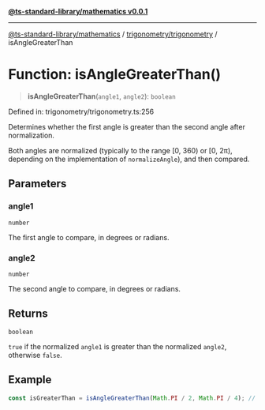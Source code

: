 [**@ts-standard-library/mathematics v0.0.1**](../../../README.md)

***

[@ts-standard-library/mathematics](../../../README.md) / [trigonometry/trigonometry](../README.md) / isAngleGreaterThan

# Function: isAngleGreaterThan()

> **isAngleGreaterThan**(`angle1`, `angle2`): `boolean`

Defined in: trigonometry/trigonometry.ts:256

Determines whether the first angle is greater than the second angle after normalization.

Both angles are normalized (typically to the range [0, 360) or [0, 2π), depending on the implementation of `normalizeAngle`),
and then compared.

## Parameters

### angle1

`number`

The first angle to compare, in degrees or radians.

### angle2

`number`

The second angle to compare, in degrees or radians.

## Returns

`boolean`

`true` if the normalized `angle1` is greater than the normalized `angle2`, otherwise `false`.

## Example

```typescript
const isGreaterThan = isAngleGreaterThan(Math.PI / 2, Math.PI / 4); // returns true
```

